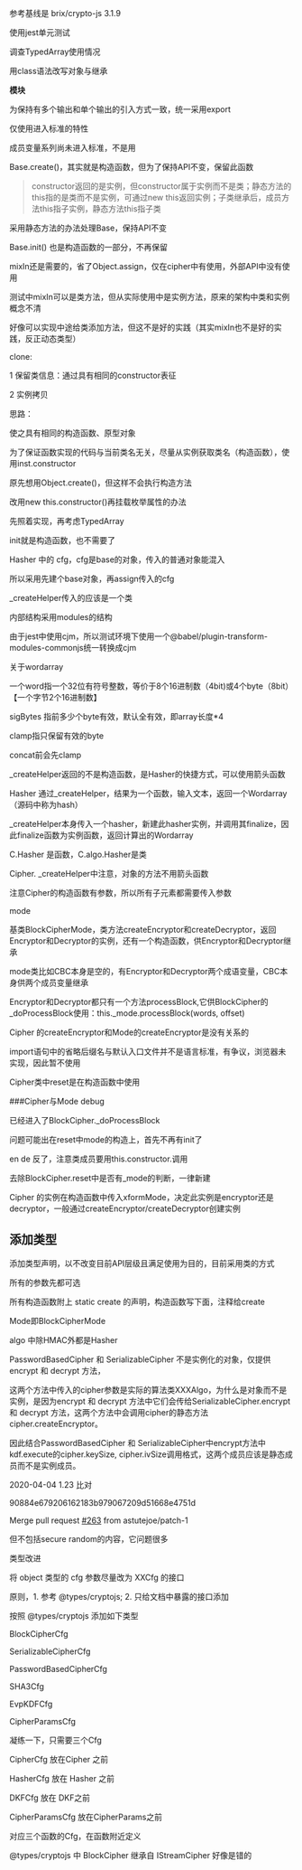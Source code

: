 参考基线是 brix/crypto-js 3.1.9

使用jest单元测试

调查TypedArray使用情况

用class语法改写对象与继承

**模块**

为保持有多个输出和单个输出的引入方式一致，统一采用export



仅使用进入标准的特性

成员变量系列尚未进入标准，不是用



Base.create()，其实就是构造函数，但为了保持API不变，保留此函数

> constructor返回的是实例，但constructor属于实例而不是类；静态方法的this指的是类而不是实例，可通过new this返回实例；子类继承后，成员方法this指子实例，静态方法this指子类

采用静态方法的办法处理Base，保持API不变



Base.init() 也是构造函数的一部分，不再保留



mixIn还是需要的，省了Object.assign，仅在cipher中有使用，外部API中没有使用

测试中mixIn可以是类方法，但从实际使用中是实例方法，原来的架构中类和实例概念不清

好像可以实现中途给类添加方法，但这不是好的实践（其实mixIn也不是好的实践，反正动态类型）



clone:

1 保留类信息：通过具有相同的constructor表征

2 实例拷贝

思路：

使之具有相同的构造函数、原型对象

为了保证函数实现的代码与当前类名无关，尽量从实例获取类名（构造函数），使用inst.constructor

原先想用Object.create()，但这样不会执行构造方法

改用new this.constructor()再挂载枚举属性的办法



先照着实现，再考虑TypedArray



init就是构造函数，也不需要了



Hasher 中的 cfg，cfg是base的对象，传入的普通对象能混入

所以采用先建个base对象，再assign传入的cfg



_createHelper传入的应该是一个类



内部结构采用modules的结构

由于jest中使用cjm，所以测试环境下使用一个@babel/plugin-transform-modules-commonjs统一转换成cjm



关于wordarray

一个word指一个32位有符号整数，等价于8个16进制数（4bit)或4个byte（8bit）【一个字节2个16进制数】

sigBytes 指前多少个byte有效，默认全有效，即array长度*4

clamp指只保留有效的byte

concat前会先clamp



_createHelper返回的不是构造函数，是Hasher的快捷方式，可以使用箭头函数

Hasher 通过_createHelper，结果为一个函数，输入文本，返回一个Wordarray （源码中称为hash）

_createHelper本身传入一个hasher，新建此hasher实例，并调用其finalize，因此finalize函数为实例函数，返回计算出的Wordarray

C.Hasher 是函数，C.algo.Hasher是类

Cipher. _createHelper中注意，对象的方法不用箭头函数



注意Cipher的构造函数有参数，所以所有子元素都需要传入参数



mode

基类BlockCipherMode，类方法createEncryptor和createDecryptor，返回Encryptor和Decryptor的实例，还有一个构造函数，供Encryptor和Decryptor继承

mode类比如CBC本身是空的，有Encryptor和Decryptor两个成语变量，CBC本身供两个成员变量继承

Encryptor和Decryptor都只有一个方法processBlock,它供BlockCipher的\_doProcessBlock使用：this.\_mode.processBlock(words, offset)

Cipher 的createEncryptor和Mode的createEncryptor是没有关系的



import语句中的省略后缀名与默认入口文件并不是语言标准，有争议，浏览器未实现，因此暂不使用



Cipher类中reset是在构造函数中使用

###Cipher与Mode debug

已经进入了BlockCipher._doProcessBlock

问题可能出在reset中mode的构造上，首先不再有init了

en de 反了，注意类成员要用this.constructor.调用

去除BlockCipher.reset中是否有_mode的判断，一律新建



Cipher 的实例在构造函数中传入xformMode，决定此实例是encryptor还是decryptor，一般通过createEncryptor/createDecryptor创建实例



## 添加类型

添加类型声明，以不改变目前API层级且满足使用为目的，目前采用类的方式

所有的参数先都可选

所有构造函数附上 static create 的声明，构造函数写下面，注释给create



Mode即BlockCipherMode

algo 中除HMAC外都是Hasher



PasswordBasedCipher 和 SerializableCipher 不是实例化的对象，仅提供 encrypt 和 decrypt 方法，

这两个方法中传入的cipher参数是实际的算法类XXXAlgo，为什么是对象而不是实例，是因为encrypt 和 decrypt 方法中它们会传给SerializableCipher.encrypt 和 decrypt 方法，这两个方法中会调用cipher的静态方法cipher.createEncryptor。

因此结合PasswordBasedCipher 和 SerializableCipher中encrypt方法中kdf.execute的cipher.keySize, cipher.ivSize调用格式，这两个成员应该是静态成员而不是实例成员。



2020-04-04 1.23 比对

90884e679206162183b979067209d51668e4751d

Merge pull request [#263](https://github.com/brix/crypto-js/pull/263) from astutejoe/patch-1

但不包括secure random的内容，它问题很多



类型改进

将 object 类型的 cfg 参数尽量改为 XXCfg 的接口

原则，1. 参考 @types/cryptojs; 2. 只给文档中暴露的接口添加

按照 @types/cryptojs 添加如下类型

BlockCipherCfg

SerializableCipherCfg

PasswordBasedCipherCfg

SHA3Cfg

EvpKDFCfg

CipherParamsCfg

凝练一下，只需要三个Cfg

CipherCfg 放在Cipher 之前

HasherCfg 放在 Hasher 之前

DKFCfg 放在 DKF之前

CipherParamsCfg 放在CipherParams之前

对应三个函数的Cfg，在函数附近定义





@types/cryptojs 中 BlockCipher 继承自 IStreamCipher 好像是错的